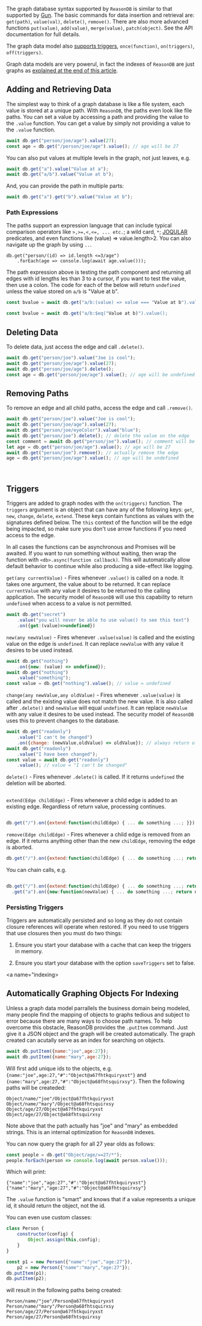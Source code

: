 The graph database syntax supported by `ReasonDB` is similar to that supported by [Gun](https://gun.eco). The basic commands for data insertion and retrieval are: `get(path)`, `value(val)`, `delete()`, `remove()`. There are also more advanced functions `put(value)`, `add(value)`, `merge(value)`, `patch(object)`. See the API documentation for full details. 

The graph data model also <a href="#triggers">supports triggers</a>, `once(function)`, `on(triggers)`, `off(triggers)`. 

Graph data models are very powerul, in fact the indexes of `ReasonDB` are just graphs as <a href="#indexing">explained at the end of this article</a>.

## Adding and Retrieving Data

The simplest way to think of a graph database is like a file system, each value is stored at a unique path. With `ReasonDB`, the paths even look like file paths. You can set a value by accessing a path and providing the value to the `.value` function. You can get a value by simply not providing a value to the `.value` function.

```javascript
await db.get("person/joe/age").value(27);
const age = db.get("/person/joe/age").value(); // age will be 27
```

You can also put values at multiple levels in the graph, not just leaves, e.g.

```javascript
await db.get("a").value("Value at a");
await db.get("a/b").value("Value at b");
```

And, you can provide the path in multiple parts:

```javascript
await db.get("a").get("b").value("Value at b");
```

### Path Expressions

The paths support an expression language that can include typical comparison operators like `>,>=,<,<=, ... etc.`; a wild card, `*`; [JOQULAR](/#/reasondb/tutorials/joqular) predicates, and even functions like (value) => value.length>2. You can also navigate up the graph by using `..`.

```javacript
db.get("person/(id) => id.length <=3/age")
	.forEach(age => console.log(await age.value()));
```

The path expression above is testing the path component and returning all edges with id lengths les than 3 to a cursor, if you want to test the value, then use a colon. The code for each of the below will return `undefined` unless the value stored on `a/b` is "Value at b".

```javascript
const bvalue = await db.get("a/b:(value) => value === "Value at b").value();
```

```javascript
const bvalue = await db.get("a/b:$eq("Value at b)").value();
```

## Deleting Data

To delete data, just access the edge and call `.delete()`.

```javascript
await db.get("person/joe").value("Joe is cool");
await db.get("person/joe/age").value(27);
await db.get("person/joe/age").delete();
const age = db.get("person/joe/age").value(); // age will be undefined
```

## Removing Paths

To remove an edge and all child paths, access the edge and call `.remove()`.

```javascript
await db.get("person/joe").value("Joe is cool");
await db.get("person/joe/age").value(27);
await db.get("person/joe/eyeColor").value("blue");
await db.get("person/joe").delete(); // delete the value on the edge
const comment = await db.get("person/joe").value(); // comment will be undefined
let age = db.get("person/joe/age").value(); // age will be 27
await db.get("person/joe").remove(); // actually remove the edge
age = db.get("person/joe/age").value(); // age will be undefined
```

<a name="triggers">&nbsp;</a>

## Triggers

Triggers are added to graph nodes with the `on(triggers)` function. The `triggers` argument is an object that can have any of the following keys: `get`, `new`, `change`, `delete`, `extend`. These keys contain functions as values with the signatures defined below. The `this` context of the function will be the edge being impacted, so make sure you don't use arrow functions if you need access to the edge.

In all cases the functions can be asynchronous and Promises will be awaited. If you want to run something without waiting, then wrap the function with `<db>.async(function callback)`. This will automatically allow default behavior to continue while also producing a side-effect like logging. 

`get(any currentValue)` - Fires whenever `.value()` is called on a node. It takes one argument, the value about to be returned. It can replace `currentValue` with any value it desires to be returned to the calling application. The security model of `ReasonDB` will use this capability to return `undefined` when access to a value is not permitted. 

```javascript
await db.get("secret")
	.value("you will never be able to use value() to see this text")
	.on({get:(value)=>undefined})
```

`new(any newValue)` - Fires whenever `.value(value)` is called and the existing value on the edge is `undefined`. It can replace `newValue` with any value it desires to be used instead.

```javascript
await db.get("nothing")
	.on({new: (value) => undefined});
await db.get("nothing")
	.value("something");
const value = db.get("nothing").value(); // value = undefined

```

`change(any newValue,any oldValue)` - Fires whenever `.value(value)` is called and the existing value does not match the new value. It is also called after `.delete()` and `newValue` will equal `undefined`. It can replace `newValue` with any value it desires to be used instead. The security model of `ReasonDB` uses this to prevent changes to the database.

```javascript
await db.get("readonly")
	.value("I can't be changed")
	.on({change: (newValue,oldValue) => oldValue}); // always return oldValue
await db.get("readonly")
	.value("I have been changed");
const value = await db.get("readonly")
	.value(); // value = "I can't be changed"
```

`delete()` - Fires whenever `.delete()` is called. If it returns `undefined` the deletion will be aborted.

```javascript

```

`extend(Edge childEdge)` - Fires whenever a child edge is added to an existing edge. Regardless of return value, processing continues.

```javascript

db.get("/").on({extend:function(childEdge) { ... do something ...; }}).

```

`remove(Edge childEdge)` - Fires whenever a child edge is removed from an edge. If it returns anything other than the new `childEdge`, removing the edge is aborted.

```javascript
db.get("/").on({extend:function(childEdge) { ... do something ...; return childEdge; }}).
```

You can chain calls, e.g.

```javascript

db.get("/").on({extend:function(childEdge) { ... do something ...; return newEdge; }})
  .get("a").on({new:function(newValue) { ... do something ...; return newValue; }});
```


### Persisting Triggers

Triggers are automatically persisted and so long as they do not contain closure references will operate when restored. If you need to use triggers that use closures then you must do two things:

1) Ensure you start your database with a cache that can keep the triggers in memory.

2) Ensure you start your database with the option `saveTriggers` set to false.

<a name="indexing>&nbsp;</a>

## Automatically Graphing Objects For Indexing

Unless a graph data model parrallels the business domain being modeled, many people find the mapping of objects to graphs tedious and subject to error because there are many ways to choose path names. To help overcome this obstacle, ReasonDB provides the `.putItem` command. Just give it a JSON object and the graph will be created automatically. The graph created can acutally serve as an index for searching on objects.

```javascript
await db.putItem({name:"joe",age:27});
await db.putItem({name:"mary",age:27});
```

Will first add unique ids to the objects, e.g. `{name:"joe",age:27,"#":"Object@a67fhtkquiryxst"}` and `{name:"mary",age:27,"#":"Object@a68fhtsquirxsy"}`. Then the following paths will be createded:

```
Object/name/"joe"/Object@a67fhtkquiryxst
Object/name/"mary"/Object@a68fhtsquirxsy
Object/age/27/Object@a67fhtkquiryxst
Object/age/27/Object@a68fhtsquirxsy
```

Note above that the path actually has "joe" and "mary" as embedded strings. This is an internal optimization for `ReasonDB` indexes.

You can now query the graph for all 27 year olds as follows:


```javascript
const people = db.get("Object/age/==27/*");
people.forEach(person => console.log(await person.value()));
```

Which will print:

```javacript
{"name":"joe","age:27","#":"Object@a67fhtkquiryxst"}
{"name":"mary","age:27","#":"Object@a68fhtsquirxsy"}
```

The `.value` function is "smart" and knows that if a value represents a unique id, it should return the object, not the id.

You can even use custom classes:

```javascript
class Person {
	constructor(config) {
		Object.assign(this,config);
	}
}

const p1 = new Person({"name":"joe","age:27"}),
	p2 = new Person({"name":"mary","age:27"});
db.putItem(p1);
db.putItem(p2);
```

will result in the following paths being created:


```
Person/name/"joe"/Person@a67fhtkquiryxst
Person/name/"mary"/Person@a68fhtsquirxsy
Person/age/27/Person@a67fhtkquiryxst
Person/age/27/Person@a68fhtsquirxsy
```
